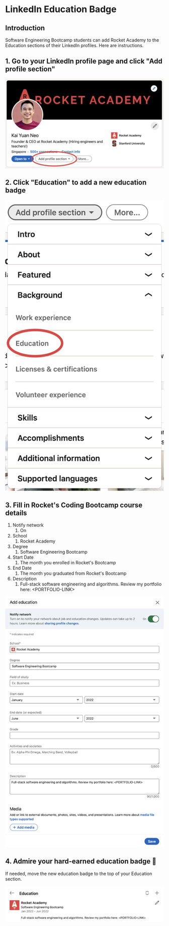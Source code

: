 # LinkedIn Education Badge

## Introduction

Software Engineering Bootcamp students can add Rocket Academy to the Education sections of their LinkedIn profiles. Here are instructions.

## 1. Go to your LinkedIn profile page and click "**Add profile section"**

![](../.gitbook/assets/image.png)

## 2. Click "Education" to add a new education badge

![](<../.gitbook/assets/image (2).png>)

## 3. Fill in Rocket's Coding Bootcamp course details

1. Notify network
   1. On
2. School
   1. Rocket Academy
3. Degree
   1. Software Engineering Bootcamp
4. Start Date
   1. The month you enrolled in Rocket's Bootcamp
5. End Date
   1. The month you graduated from Rocket's Bootcamp
6. Description
   1. Full-stack software engineering and algorithms. Review my portfolio here: \<PORTFOLIO-LINK>

![](<../.gitbook/assets/image (5).png>)

## 4. Admire your hard-earned education badge 🚀

If needed, move the new education badge to the top of your Education section.

![](<../.gitbook/assets/image (6).png>)
